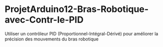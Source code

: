 # ProjetArduino12-Bras-Robotique-avec-Contr-le-PID
Utiliser un contrôleur PID (Proportionnel-Intégral-Dérivé) pour améliorer la précision des mouvements du bras robotique
